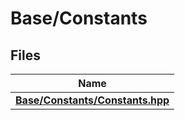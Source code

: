 # Base/Constants



## Files

| Name           |
| -------------- |
| **[Base/Constants/Constants.hpp](_constants_8hpp.md#file-constants.hpp)**  |

